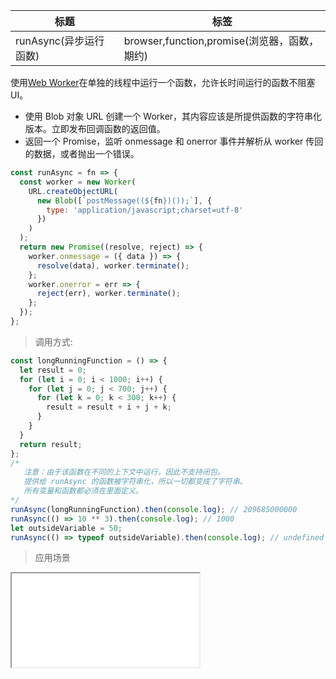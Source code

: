 | 标题                   | 标签                                         |
| ---------------------- | -------------------------------------------- |
| runAsync(异步运行函数) | browser,function,promise(浏览器，函数，期约) |

使用[Web Worker](https://developer.mozilla.org/en-US/docs/Web/API/Web_Workers_API/Using_web_workers)在单独的线程中运行一个函数，允许长时间运行的函数不阻塞 UI。

- 使用 Blob 对象 URL 创建一个 Worker，其内容应该是所提供函数的字符串化版本。立即发布回调函数的返回值。
- 返回一个 Promise，监听 onmessage 和 onerror 事件并解析从 worker 传回的数据，或者抛出一个错误。

```js
const runAsync = fn => {
  const worker = new Worker(
    URL.createObjectURL(
      new Blob([`postMessage((${fn})());`], {
        type: 'application/javascript;charset=utf-8'
      })
    )
  );
  return new Promise((resolve, reject) => {
    worker.onmessage = ({ data }) => {
      resolve(data), worker.terminate();
    };
    worker.onerror = err => {
      reject(err), worker.terminate();
    };
  });
};
```

> 调用方式:

```js
const longRunningFunction = () => {
  let result = 0;
  for (let i = 0; i < 1000; i++) {
    for (let j = 0; j < 700; j++) {
      for (let k = 0; k < 300; k++) {
        result = result + i + j + k;
      }
    }
  }
  return result;
};
/*
   注意：由于该函数在不同的上下文中运行，因此不支持闭包。
   提供给 runAsync 的函数被字符串化，所以一切都变成了字符串。
   所有变量和函数都必须在里面定义。
*/
runAsync(longRunningFunction).then(console.log); // 209685000000
runAsync(() => 10 ** 3).then(console.log); // 1000
let outsideVariable = 50;
runAsync(() => typeof outsideVariable).then(console.log); // undefined
```

> 应用场景

<iframe src="codes/javascript/html/runAsync.html"></iframe>
